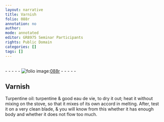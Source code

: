 ```yaml
---
layout: narrative
title: Varnish
folio: 088r
annotation: no
author:
mode: annotated
editor: GR8975 Seminar Participants
rights: Public Domain
categories: []
tags: []
---
```


 <br/>- - - - - <a href="http://gallica.bnf.fr/ark:/12148/btv1b10500001g/f181.image"><img src="../assets/photo-icon.png" alt="folio image: " style="display:inline-block; margin-bottom:-3px;"/>088r</a> - - - - - <br/> 
## Varnish

 
 Turpentine oil: turpentine & good eau de vie, to dry it out; heat it without mixing on the stove, so that it mixes of its own accord in melting. After, test it on a very clean blade, & you will know from this whether it has enough body and whether it does not flow too much. 
 